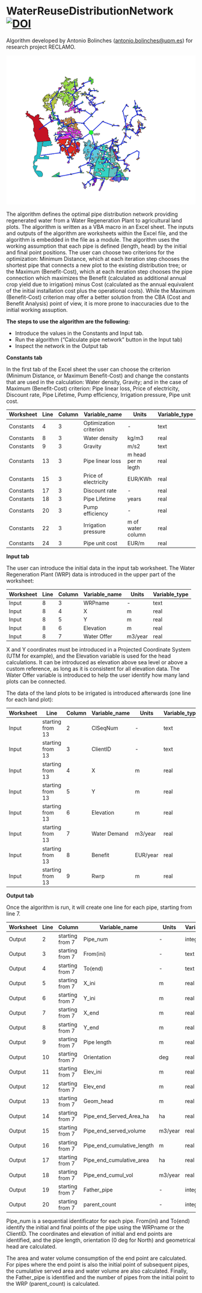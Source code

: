 # WaterReuseDistributionNetwork [![DOI](https://zenodo.org/badge/DOI/10.5281/zenodo.4662471.svg)](https://doi.org/10.5281/zenodo.4662471)

Algorithm developed by Antonio Bolinches (antonio.bolinches@upm.es) for research project RECLAMO.

![IMG](https://github.com/RECLAMO-CEIGRAM/WaterReuseDistributionNetwork/blob/main/img/Captura%20de%20Pantalla%202021-04-05%20a%20la(s)%2011.42.34.png)

The algorithm defines the optimal pipe distribution network providing regenerated water from a Water Regeneration Plant to agricultural land plots. The algorithm is written as a VBA macro in an Excel sheet. The inputs and outputs of the algorithm are worksheets within the Excel file, and the algorithm is embedded in the file as a module. The algorithm uses the working assumption that each pipe is defined (length, head) by the initial and final point positions. The user can choose two criterions for the optimization: Minimum Distance, which at each iteration step chooses the shortest pipe that connects a new plot to the existing distribution tree; or the Maximum (Benefit-Cost), which at each iteration step chooses the pipe connection which maximizes the Benefit (calculated as additional annual crop yield due to irrigation) minus Cost (calculated as the annual equivalent of the initial installation cost plus the operational costs). While the Maximum (Benefit-Cost) criterion may offer a better solution from the CBA (Cost and Benefit Analysis) point of view, it is more prone to inaccuracies due to the initial working assuption.

**The steps to use the algorithm are the following:**
  - Introduce the values in the Constants and Input tab.
  - Run the algorithm (“Calculate pipe network” button in the Input tab)
  -  Inspect the network in the Output tab


**Constants tab**

In the first tab of the Excel sheet the user can choose the criterion (Minimum Distance, or Maximum Benefit-Cost) and change the constants that are used in the calculation: Water density, Gravity; and in the case of Maximum (Benefit-Cost) criterion: Pipe linear loss, Price of electricity, Discount rate, Pipe Lifetime, Pump efficiency, Irrigation pressure, Pipe unit cost.

Worksheet | Line | Column | Variable_name | Units | Variable_type   
--- | --- | --- | --- |--- |--- 
Constants | 4 | 3 | Optimization criterion | - | text |
Constants | 8 | 3 | Water density | kg/m3 | real |
Constants | 9 | 3 | Gravity | m/s2 | text |
Constants | 13 | 3 | Pipe linear loss | m head per m legth | real |
Constants | 15 | 3 | Price of electricity | EUR/KWh | real |
Constants | 17 | 3 | Discount rate | - | real |
Constants | 18| 3 | Pipe Lifetime | years | real |
Constants | 20 | 3 | Pump efficiency | - | real |
Constants | 22 | 3 | Irrigation pressure | m of water column | real |
Constants | 24 | 3 | Pipe unit cost | EUR/m | real |

**Input tab**

The user can introduce the initial data in the input tab worksheet.
The Water Regeneration Plant (WRP) data is introduced in the upper part of the worksheet:

Worksheet | Line | Column | Variable_name | Units | Variable_type   
--- | --- | --- | --- |--- |--- 
Input | 8 | 3 | WRPname | - | text |
Input | 8 | 4 | X | m | real |
Input | 8 | 5 | Y | m| real |
Input | 8 | 6 | Elevation | m | real |
Input | 8 | 7 | Water Offer| m3/year | real |


X and Y coordinates must be introduced in a Projected Coordinate System (UTM for example), and the Elevation variable is used for the head calculations. It can be introduced as elevation above sea level or above a custom reference, as long as it is consistent for all elevation data. The Water Offer variable is introduced to help the user identify how many land plots can be connected.

The data of the land plots to be irrigated is introduced afterwards (one line for each land plot):

Worksheet | Line | Column | Variable_name | Units | Variable_type   
--- | --- | --- | --- |--- |--- 
Input | starting from 13 | 2 | ClSeqNum | - | text |
Input | starting from 13 | 3 | ClientID | - | text |
Input | starting from 13 | 4 | X | m | real |
Input | starting from 13 | 5 | Y | m | real |
Input | starting from 13 | 6 | Elevation | m | real |
Input | starting from 13 | 7 | Water Demand | m3/year | real |
Input | starting from 13 | 8 | Benefit | EUR/year | real |
Input | starting from 13 | 9 | Rwrp | m | real |


**Output tab**

Once the algorithm is run, it will create one line for each pipe, starting from line 7.

Worksheet | Line | Column | Variable_name | Units | Variable_type   
--- | --- | --- | --- |--- |--- 
Output | 2 | starting from 7 | Pipe_num | - | integer |
Output | 3 | starting from 7 | From(ini) | - | text |
Output | 4 | starting from 7 | To(end) | - | text |
Output | 5 | starting from 7 | X_ini | m | real |
Output | 6 | starting from 7 | Y_ini| m | real |
Output | 7 | starting from 7 | X_end| m | real |
Output | 8 | starting from 7 | Y_end | m | real |
Output | 9 | starting from 7 | Pipe length | m | real |
Output | 10| starting from 7 | Orientation | deg | real |
Output | 11| starting from 7 | Elev_ini | m | real |
Output | 12 | starting from 7 | Elev_end | m | real |
Output | 13| starting from 7 | Geom_head| m | real |
Output | 14 | starting from 7 | Pipe_end_Served_Area_ha| ha | real |
Output | 15 | starting from 7 | Pipe_end_served_volume | m3/year | real |
Output | 16 | starting from 7 | Pipe_end_cumulative_length| m | real |
Output | 17 | starting from 7 | Pipe_end_cumulative_area | ha | real |
Output | 18 | starting from 7 | Pipe_end_cumul_vol | m3/year | real |
Output | 19 | starting from 7 | Father_pipe | - | integer |
Output | 20 | starting from 7 | parent_count | - | integer |


Pipe_num is a sequential identificator for each pipe. From(ini) and To(end) identify the initial and final points of the pipe using the WRPname or the ClientID. The coordinates and elevation of initial and end points are identified, and the pipe length, orientation (0 deg for North) and geometrical head are calculated.

The area and water volume consumption of the end point are calculated. For pipes where the end point is also the initial point of subsequent pipes, the cumulative served area and water volume are also calculated. Finally, the Father_pipe is identified and the number of pipes from the initial point to the WRP (parent_count) is calculated.




